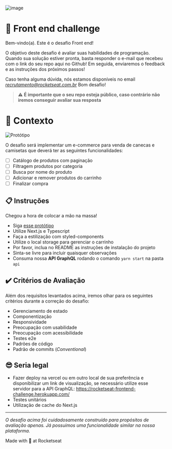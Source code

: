 ![image](https://user-images.githubusercontent.com/40845824/121069742-3accdb00-c7a4-11eb-87d0-3dc47e433762.png)

# 🚀 Front end challenge

Bem-vindo(a). Este é o desafio Front end!

O objetivo deste desafio é avaliar suas habilidades de programação.
Quando sua solução estiver pronta, basta responder o e-mail que recebeu com o link do seu repo aqui no Github!
Em seguida, enviaremos o feedback e as instruções dos próximos passos!

Caso tenha alguma dúvida, nós estamos disponíveis no email *recrutamento@rocketseat.com.br*
Bom desafio!

> ⚠️ **É importante que o seu repo esteja público, caso contrário não iremos conseguir avaliar sua resposta**

# 🧠 Contexto

![Protótipo](https://storage.googleapis.com/xesque-dev/challenge-images/prototipo.png?42)

O desafio será implementar um e-commerce para venda de canecas e camisetas que deverá ter as seguintes funcionalidades:

- [ ] Catálogo de produtos com paginação
- [ ] Filtragem produtos por categoria
- [ ] Busca por nome do produto
- [ ] Adicionar e remover produtos do carrinho
- [ ] Finalizar compra

## 📋 Instruções

Chegou a hora de colocar a mão na massa!

- Siga [esse protótipo](https://www.figma.com/file/rET9F2CeUEJdiVN7JRu993/E-commerce---FrontMarket?node-id=680%3A6449)
- Utilize Next.js e Typescript
- Faça a estilização com styled-components
- Utilize o local storage para gerenciar o carrinho
- Por favor, inclua no README as instruções de instalação do projeto
- Sinta-se livre para incluir quaisquer observações
- Consuma nossa **API GraphQL** rodando o comando `yarn start` na pasta `api`

## ✔️ Critérios de Avaliação

Além dos requisitos levantados acima, iremos olhar para os seguintes critérios durante a correção do desafio:

- Gerenciamento de estado
- Componentização
- Responsividade
- Preocupação com usabilidade
- Preocupação com acessibilidade
- Testes e2e
- Padrões de código
- Padrão de commits (_Conventional_)

## 😎 Seria legal

- Fazer deploy na vercel ou em outro local de sua preferência e disponibilizar um link de visualização, se necessário utilize esse servidor para a API GraphQL: https://rocketseat-frontend-challenge.herokuapp.com/
- Testes unitários
- Utilização de cache do Next.js

---

_O desafio acima foi cuidadosamente construído para propósitos de avaliação apenas. Já possuimos uma funcionalidade similar na nossa plataforma._

Made with 💜 at Rocketseat
